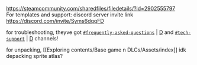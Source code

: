 https://steamcommunity.com/sharedfiles/filedetails/?id=2902555797  
For templates and support: discord server invite link  
https://discord.com/invite/Syms6dqqFD

for troubleshooting, theyve got [`#frequently-asked-questions`](https://discord.com/channels/903842809734389760/1087143800054501518) | [D](discord://discord.com/channels/903842809734389760/1087143800054501518) and [`#tech-support`](https://discord.com/channels/903842809734389760/1086942072327647253) | [D](discord://discord.com/channels/903842809734389760/1086942072327647253) channels! 

for unpacking, [[Exploring contents/Base game n DLCs/Assets/index]] idk depacking sprite atlas?